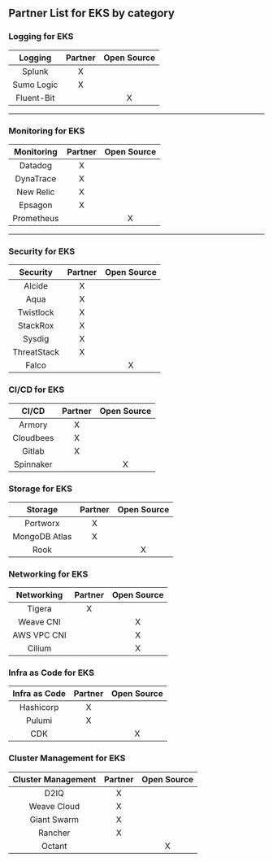 ## Partner List for EKS by category

### Logging for EKS
| Logging    | Partner | Open Source | 
|    :---:   |  :---:  |    :---:    |
| Splunk     |    X    |             |
| Sumo Logic |    X    |             |
| Fluent-Bit |         |      X      |

---------------------------------------

### Monitoring for EKS
| Monitoring    | Partner | Open Source | 
|    :---:   |  :---:  |    :---:    |
| Datadog       |    X    |             |
| DynaTrace     |    X    |             |
| New Relic     |    X    |             |
| Epsagon       |    X    |             |
| Prometheus    |         |      X      |

---------------------------------------

### Security for EKS
| Security    | Partner | Open Source | 
|    :---:   |  :---:  |    :---:    |
| Alcide      |    X    |             |
| Aqua  |    X    |             |
| Twistlock  |    X     |           |
| StackRox  |    X     |           |
| Sysdig  |    X     |           |
| ThreatStack  |    X     |           |
| Falco  |          |     X      |


### CI/CD for EKS
| CI/CD      | Partner | Open Source | 
|    :---:   |  :---:  |    :---:    |
| Armory     |    X    |             |
| Cloudbees |    X    |             |
| Gitlab |    X    |             |
| Spinnaker |         |     X      |


### Storage for EKS
| Storage      | Partner | Open Source | 
|    :---:   |  :---:  |    :---:    |
| Portworx       |    X    |             |
| MongoDB Atlas   |    X    |             |
| Rook   |         |      X      |

### Networking for EKS
| Networking   | Partner | Open Source | 
|    :---:   |  :---:  |    :---:    |
| Tigera       |    X    |             |
| Weave CNI   |         |     X       |
| AWS VPC CNI   |         |      X      |
| Cilium   |         |     X       |


### Infra as Code for EKS
| Infra as Code   | Partner | Open Source | 
|    :---:   |  :---:  |    :---:    |
| Hashicorp          |    X    |             |
| Pulumi      |    X    |             |
| CDK      |         |      X      |

### Cluster Management for EKS
| Cluster Management   | Partner | Open Source | 
|    :---:   |  :---:  |    :---:    |
| D2IQ               |    X    |             |
| Weave Cloud           |   X     |          |
| Giant Swarm           |    X    |             |
| Rancher           |     X    |           |
| Octant           |         |     X      |
